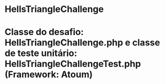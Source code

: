 # HellsTriangleChallenge
# Classe do desafio: HellsTriangleChallenge.php e classe de teste unitário: HellsTriangleChallengeTest.php (Framework: Atoum)